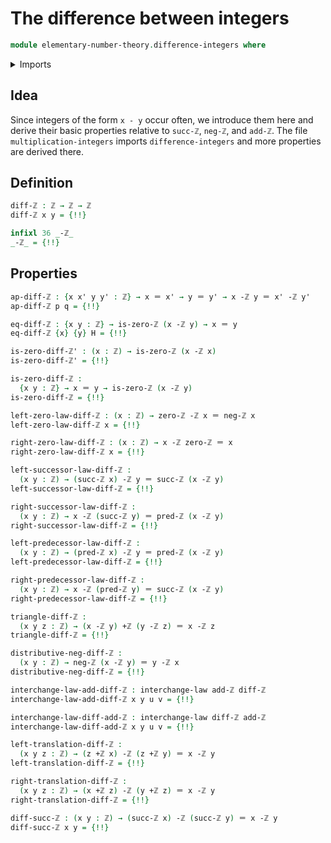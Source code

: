 # The difference between integers

```agda
module elementary-number-theory.difference-integers where
```

<details><summary>Imports</summary>

```agda
open import elementary-number-theory.addition-integers
open import elementary-number-theory.integers

open import foundation.action-on-identifications-binary-functions
open import foundation.action-on-identifications-functions
open import foundation.identity-types
open import foundation.interchange-law
```

</details>

## Idea

Since integers of the form `x - y` occur often, we introduce them here and
derive their basic properties relative to `succ-ℤ`, `neg-ℤ`, and `add-ℤ`. The
file `multiplication-integers` imports `difference-integers` and more properties
are derived there.

## Definition

```agda
diff-ℤ : ℤ → ℤ → ℤ
diff-ℤ x y = {!!}

infixl 36 _-ℤ_
_-ℤ_ = {!!}
```

## Properties

```agda
ap-diff-ℤ : {x x' y y' : ℤ} → x ＝ x' → y ＝ y' → x -ℤ y ＝ x' -ℤ y'
ap-diff-ℤ p q = {!!}

eq-diff-ℤ : {x y : ℤ} → is-zero-ℤ (x -ℤ y) → x ＝ y
eq-diff-ℤ {x} {y} H = {!!}

is-zero-diff-ℤ' : (x : ℤ) → is-zero-ℤ (x -ℤ x)
is-zero-diff-ℤ' = {!!}

is-zero-diff-ℤ :
  {x y : ℤ} → x ＝ y → is-zero-ℤ (x -ℤ y)
is-zero-diff-ℤ = {!!}

left-zero-law-diff-ℤ : (x : ℤ) → zero-ℤ -ℤ x ＝ neg-ℤ x
left-zero-law-diff-ℤ x = {!!}

right-zero-law-diff-ℤ : (x : ℤ) → x -ℤ zero-ℤ ＝ x
right-zero-law-diff-ℤ x = {!!}

left-successor-law-diff-ℤ :
  (x y : ℤ) → (succ-ℤ x) -ℤ y ＝ succ-ℤ (x -ℤ y)
left-successor-law-diff-ℤ = {!!}

right-successor-law-diff-ℤ :
  (x y : ℤ) → x -ℤ (succ-ℤ y) ＝ pred-ℤ (x -ℤ y)
right-successor-law-diff-ℤ = {!!}

left-predecessor-law-diff-ℤ :
  (x y : ℤ) → (pred-ℤ x) -ℤ y ＝ pred-ℤ (x -ℤ y)
left-predecessor-law-diff-ℤ = {!!}

right-predecessor-law-diff-ℤ :
  (x y : ℤ) → x -ℤ (pred-ℤ y) ＝ succ-ℤ (x -ℤ y)
right-predecessor-law-diff-ℤ = {!!}

triangle-diff-ℤ :
  (x y z : ℤ) → (x -ℤ y) +ℤ (y -ℤ z) ＝ x -ℤ z
triangle-diff-ℤ = {!!}

distributive-neg-diff-ℤ :
  (x y : ℤ) → neg-ℤ (x -ℤ y) ＝ y -ℤ x
distributive-neg-diff-ℤ = {!!}

interchange-law-add-diff-ℤ : interchange-law add-ℤ diff-ℤ
interchange-law-add-diff-ℤ x y u v = {!!}

interchange-law-diff-add-ℤ : interchange-law diff-ℤ add-ℤ
interchange-law-diff-add-ℤ x y u v = {!!}

left-translation-diff-ℤ :
  (x y z : ℤ) → (z +ℤ x) -ℤ (z +ℤ y) ＝ x -ℤ y
left-translation-diff-ℤ = {!!}

right-translation-diff-ℤ :
  (x y z : ℤ) → (x +ℤ z) -ℤ (y +ℤ z) ＝ x -ℤ y
right-translation-diff-ℤ = {!!}
```

```agda
diff-succ-ℤ : (x y : ℤ) → (succ-ℤ x) -ℤ (succ-ℤ y) ＝ x -ℤ y
diff-succ-ℤ x y = {!!}
```
